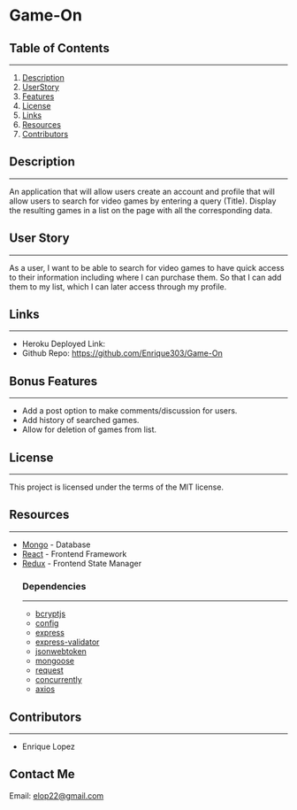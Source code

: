 # Game-On

## Table of Contents
---
1. [Description](#Description)
2. [UserStory](#UserStory)
3. [Features](#Features)
4. [License](#License)
5. [Links](#Links)
6. [Resources](#Resources)
7. [Contributors](#Contributors)


## Description  
---
An application that will allow users create an account and profile that will allow users to search for video games by entering a query (Title). Display the resulting games in a list on the page with all the corresponding data.


## User Story
---
As a user, I want to be able to search for video games to have quick access to their information including where I can purchase them.  So that I can add them to my list, which I can later access through my profile.  


## Links
---
* Heroku Deployed Link:
* Github Repo: https://github.com/Enrique303/Game-On

## Bonus Features
---
* Add a post option to make comments/discussion for users.
* Add history of searched games.
* Allow for deletion of games from list.

## License
---
This project is licensed under the terms of the MIT license.

## Resources
---
* [Mongo](https://www.mongodb.com/) - Database
* [React](https://reactjs.org/) - Frontend Framework
* [Redux](https://redux.js.org/) - Frontend State Manager
    ### Dependencies
    ---
    * [bcryptjs](https://www.npmjs.com/package/bcryptjs) 
    * [config](https://www.npmjs.com/package/config) 
    * [express](https://expressjs.com/) 
    * [express-validator](https://express-validator.github.io/docs/) 
    * [jsonwebtoken](https://jwt.io/) 
    * [mongoose](https://mongoosejs.com/docs/) 
    * [request](https://www.npmjs.com/package/request) 
    * [concurrently](https://www.npmjs.com/package/concurrently) 
    * [axios](https://www.npmjs.com/package/axios) 


## Contributors
---
* Enrique Lopez

## Contact Me

Email: elop22@gmail.com
